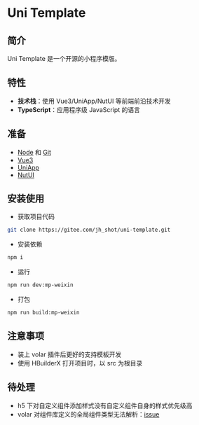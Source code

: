# Uni Template

## 简介

Uni Template 是一个开源的小程序模版。

## 特性

- **技术栈**：使用 Vue3/UniApp/NutUI 等前端前沿技术开发
- **TypeScript**：应用程序级 JavaScript 的语言

## 准备

- [Node](http://nodejs.org/) 和 [Git](https://git-scm.com/)
- [Vue3](https://v3.cn.vuejs.org/guide/introduction.html)
- [UniApp](https://uniapp.dcloud.io/)
- [NutUI](https://www.uniapp-nutui.tech/)

## 安装使用

- 获取项目代码

```bash
git clone https://gitee.com/jh_shot/uni-template.git
```

- 安装依赖

```bash
npm i
```

- 运行

```bash
npm run dev:mp-weixin
```

- 打包

```bash
npm run build:mp-weixin
```

## 注意事项

- 装上 volar 插件后更好的支持模板开发
- 使用 HBuilderX 打开项目时，以 src 为根目录

## 待处理

- h5 下对自定义组件添加样式没有自定义组件自身的样式优先级高
- volar 对组件库定义的全局组件类型无法解析：[issue](https://github.com/vuejs/language-tools/issues/3388)

